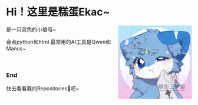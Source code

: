 <!--欸！为什么要来看源码呢（歪头）-->

# Hi！这里是糕蛋Ekac~

<img src="https://github.com/Ekac00/.github/blob/main/profile/1.png?raw=ture" width = "200" height = "200" alt="这是瑞洋~" align=right />

是一只蓝色的小狼哦~

会点python和html
最常用的AI工具是Qwen和Manus~

<br>

### End
快去看看我的Repositories📕吧~
